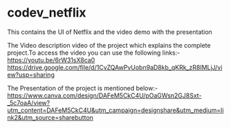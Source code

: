 # codev_netflix
This contains the UI of Netflix and the video demo with the presentation

The Video description video of the project which explains the complete project.To access the video you can use the following links:-
https://youtu.be/6rW31sX8ca0
https://drive.google.com/file/d/1CvZQAwPvUobn9aD8kb_qKRk_zR8IMLjJ/view?usp=sharing

The Presentation of the project is mentioned below:-
https://www.canva.com/design/DAFeM5CkC4U/pOaGWsn2GJ8Sxt-_5c7oaA/view?utm_content=DAFeM5CkC4U&utm_campaign=designshare&utm_medium=link2&utm_source=sharebutton
